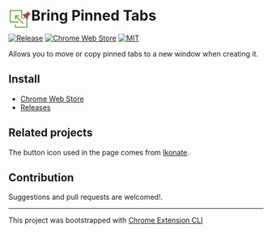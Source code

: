 # <img src="public/icons/icon_48.png" width="45" align="left"> Bring Pinned Tabs

[![Release](https://img.shields.io/github/v/release/LightAPIs/bring-pinned-tabs.svg)](https://github.com/LightAPIs/bring-pinned-tabs/releases/latest) [![Chrome Web Store](https://img.shields.io/chrome-web-store/v/kfdaganeoagfmbgnehoaijhimceigjoa?maxAge=86400)](https://chrome.google.com/webstore/detail/kfdaganeoagfmbgnehoaijhimceigjoa) [![MIT](https://img.shields.io/github/license/LightAPIs/bring-pinned-tabs.svg)](/LICENSE)

Allows you to move or copy pinned tabs to a new window when creating it.

## Install

- [Chrome Web Store](https://chrome.google.com/webstore/detail/kfdaganeoagfmbgnehoaijhimceigjoa)
- [Releases](https://github.com/LightAPIs/bring-pinned-tabs/releases/latest)

## Related projects

The button icon used in the page comes from [Ikonate](https://github.com/mikolajdobrucki/ikonate).

## Contribution

Suggestions and pull requests are welcomed!.

---

This project was bootstrapped with [Chrome Extension CLI](https://github.com/dutiyesh/chrome-extension-cli)

